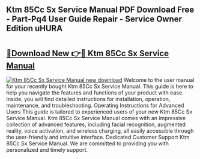 ## Ktm 85Cc Sx Service Manual PDF Download Free - Part-Pq4 User Guide Repair - Service Owner Edition uHURA

# <h2><a href="http://bc48295.oget.top/?id=Ktm+85Cc+Sx+Service+Manual">🔗Download New 👉🔴 Ktm 85Cc Sx Service Manual</a></h2>

[![Ktm 85Cc Sx Service Manual new download](https://i.imgur.com/5g1atiW.png)](http://bc48295.oget.top/?id=Ktm+85Cc+Sx+Service+Manual)
Welcome to the user manual for your recently bought Ktm 85Cc Sx Service Manual. This guide is here to help you navigate the features and functions of your product with ease. Inside, you will find detailed instructions for installation, operation, maintenance, and troubleshooting. Operating Instructions for Advanced Users This guide is tailored to experienced users of your new Ktm 85Cc Sx Service Manual. Ktm 85Cc Sx Service Manual comes with an impressive collection of advanced features, including facial recognition, augmented reality, voice activation, and wireless charging, all easily accessible through the user-friendly and intuitive interface. Dedicated Customer Support Ktm 85Cc Sx Service Manual. We are committed to providing you with personalized and timely support.
